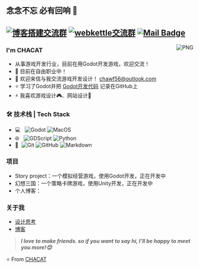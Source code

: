 ## 念念不忘 必有回响 👋
[![博客搭建交流群](https://img.shields.io/badge/博客搭建QQ群-422625065-red.svg "博客搭建交流群")](https://jq.qq.com/?_wv=1027&k=58Ypj9z "博客搭建交流群")
[![webkettle交流群](https://img.shields.io/badge/webkettle交流群-487063343-red.svg "webkettle交流群")](https://jq.qq.com/?_wv=1027&k=55kiWBY "webkettle交流群")
[![Mail Badge](https://img.shields.io/badge/-joeysiwei@gmail.com-c14438?style=flat&logo=Gmail&logoColor=white&link=mailto:joeysiwei@gmail.com)](mailto:joeysiwei@gmail.com)
---
<img align="right" alt="PNG" src="https://blog-1259751088.cos.ap-shanghai.myqcloud.com/uPic/ChaCat%20Aug%2014_upscayl_4x_remacri.png" />

### I'm CHACAT

- 从事游戏开发行业，目前在用Godot开发游戏，欢迎交流！
- 🌱 目前在自由职业中！
- 💬 欢迎来信与我交流游戏开发设计！ [chawf56@outlook.com](mailto:chawf56@outlook.com)
- ⭐ 学习了Godot并把 [Godot开发代码](https://github.com/Chacat68/fygame) 记录在GitHub上
- ⚡ 我喜欢游戏设计🎮、网站设计👋

### 🛠 技术栈 | Tech Stack

- 💻 &#160; ![Godot](https://img.shields.io/badge/-Java-333333?style=flat&logo=Java&logoColor=007396)
![MacOS](https://img.shields.io/badge/-Linux-333333?style=flat&logo=Linux&logoColor=FCC624)
- 🌐 &#160; ![GDScript](https://img.shields.io/badge/-HTML5-333333?style=flat&logo=HTML5)
![Python](https://img.shields.io/badge/-VueJS-333333?style=flat&logo=Vue.js)
- 🔧 &#160;![Git](https://img.shields.io/badge/-Git-333333?style=flat&logo=git)
![GitHub](https://img.shields.io/badge/-GitHub-333333?style=flat&logo=github)
![Markdown](https://img.shields.io/badge/-Markdown-333333?style=flat&logo=markdown)

### 项目
- Story project：一个模拟经营游戏，使用Godot开发，正在开发中
- 幻想三国：一个策略卡牌游戏，使用Unity开发，正在开发中
- 个人博客：


### 关于我
- [设计思考](https://www.chawfoo.com/category/%E8%AE%BE%E8%AE%A1%E6%80%9D%E8%80%83)
- [博客](https://www.chawfoo.com/about)

> ***I love to make friends. so if you want to say hi, I'll be happy to meet you more!😊***

⭐️ From [CHACAT](https://github.com/Chacat68)
